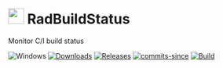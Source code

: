 <!-- ![Icon](res/RadBuildStatus.ico) RadBuildStatus -->
<img src="res/RadBuildStatus.ico" width=32/> RadBuildStatus
==========

Monitor C/I build status

![Windows](https://img.shields.io/badge/platform-Windows-blue.svg)
[![Downloads](https://img.shields.io/github/downloads/RadAd/RadBuildStatus/total.svg)](https://github.com/RadAd/RadBuildStatus/releases/latest)
[![Releases](https://img.shields.io/github/release/RadAd/RadBuildStatus.svg)](https://github.com/RadAd/RadBuildStatus/releases/latest)
[![commits-since](https://img.shields.io/github/commits-since/RadAd/RadBuildStatus/latest.svg)](commits/master)
[![Build](https://img.shields.io/appveyor/ci/RadAd/RadBuildStatus.svg)](https://ci.appveyor.com/project/RadAd/RadBuildStatus)
